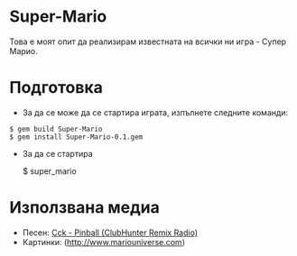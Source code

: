# Super-Mario
Това е моят опит да реализирам известната на всички ни игра - Супер Марио.

# Подготовка
-	За да се може да се стартира играта, изпълнете следните команди:

```
$ gem build Super-Mario
$ gem install Super-Mario-0.1.gem
```

- 	За да се стартира

	$ super_mario

# Използвана медиа
-	Песен: [Cck - Pinball (ClubHunter Remix Radio)](https://www.youtube.com/watch?v=kPj00nuYQc0)
-	Картинки: (http://www.mariouniverse.com)